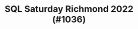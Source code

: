 ---
layout: event
title: "SQL Saturday Richmond 2022 (#1036)"
subtitle: ""
tags: [Richmond, Virginia, USA, physical, 2022]
thumb: /assets/img/logos/Just_icon_Color_small.png
comments: false
data: SQLSat1036
---